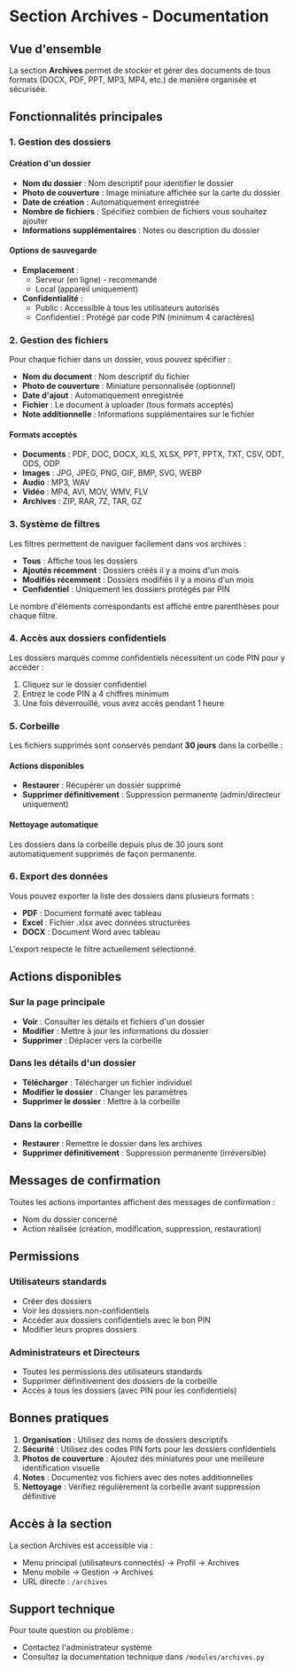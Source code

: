# Section Archives - Documentation

## Vue d'ensemble

La section **Archives** permet de stocker et gérer des documents de tous formats (DOCX, PDF, PPT, MP3, MP4, etc.) de manière organisée et sécurisée.

## Fonctionnalités principales

### 1. Gestion des dossiers

#### Création d'un dossier
- **Nom du dossier** : Nom descriptif pour identifier le dossier
- **Photo de couverture** : Image miniature affichée sur la carte du dossier
- **Date de création** : Automatiquement enregistrée
- **Nombre de fichiers** : Spécifiez combien de fichiers vous souhaitez ajouter
- **Informations supplémentaires** : Notes ou description du dossier

#### Options de sauvegarde
- **Emplacement** : 
  - Serveur (en ligne) - recommandé
  - Local (appareil uniquement)
- **Confidentialité** :
  - Public : Accessible à tous les utilisateurs autorisés
  - Confidentiel : Protégé par code PIN (minimum 4 caractères)

### 2. Gestion des fichiers

Pour chaque fichier dans un dossier, vous pouvez spécifier :
- **Nom du document** : Nom descriptif du fichier
- **Photo de couverture** : Miniature personnalisée (optionnel)
- **Date d'ajout** : Automatiquement enregistrée
- **Fichier** : Le document à uploader (tous formats acceptés)
- **Note additionnelle** : Informations supplémentaires sur le fichier

#### Formats acceptés
- **Documents** : PDF, DOC, DOCX, XLS, XLSX, PPT, PPTX, TXT, CSV, ODT, ODS, ODP
- **Images** : JPG, JPEG, PNG, GIF, BMP, SVG, WEBP
- **Audio** : MP3, WAV
- **Vidéo** : MP4, AVI, MOV, WMV, FLV
- **Archives** : ZIP, RAR, 7Z, TAR, GZ

### 3. Système de filtres

Les filtres permettent de naviguer facilement dans vos archives :

- **Tous** : Affiche tous les dossiers
- **Ajoutés récemment** : Dossiers créés il y a moins d'un mois
- **Modifiés récemment** : Dossiers modifiés il y a moins d'un mois
- **Confidentiel** : Uniquement les dossiers protégés par PIN

Le nombre d'éléments correspondants est affiché entre parenthèses pour chaque filtre.

### 4. Accès aux dossiers confidentiels

Les dossiers marqués comme confidentiels nécessitent un code PIN pour y accéder :
1. Cliquez sur le dossier confidentiel
2. Entrez le code PIN à 4 chiffres minimum
3. Une fois déverrouillé, vous avez accès pendant 1 heure

### 5. Corbeille

Les fichiers supprimés sont conservés pendant **30 jours** dans la corbeille :

#### Actions disponibles
- **Restaurer** : Récupérer un dossier supprimé
- **Supprimer définitivement** : Suppression permanente (admin/directeur uniquement)

#### Nettoyage automatique
Les dossiers dans la corbeille depuis plus de 30 jours sont automatiquement supprimés de façon permanente.

### 6. Export des données

Vous pouvez exporter la liste des dossiers dans plusieurs formats :

- **PDF** : Document formaté avec tableau
- **Excel** : Fichier .xlsx avec données structurées
- **DOCX** : Document Word avec tableau

L'export respecte le filtre actuellement sélectionné.

## Actions disponibles

### Sur la page principale
- **Voir** : Consulter les détails et fichiers d'un dossier
- **Modifier** : Mettre à jour les informations du dossier
- **Supprimer** : Déplacer vers la corbeille

### Dans les détails d'un dossier
- **Télécharger** : Télécharger un fichier individuel
- **Modifier le dossier** : Changer les paramètres
- **Supprimer le dossier** : Mettre à la corbeille

### Dans la corbeille
- **Restaurer** : Remettre le dossier dans les archives
- **Supprimer définitivement** : Suppression permanente (irréversible)

## Messages de confirmation

Toutes les actions importantes affichent des messages de confirmation :
- Nom du dossier concerné
- Action réalisée (création, modification, suppression, restauration)

## Permissions

### Utilisateurs standards
- Créer des dossiers
- Voir les dossiers non-confidentiels
- Accéder aux dossiers confidentiels avec le bon PIN
- Modifier leurs propres dossiers

### Administrateurs et Directeurs
- Toutes les permissions des utilisateurs standards
- Supprimer définitivement des dossiers de la corbeille
- Accès à tous les dossiers (avec PIN pour les confidentiels)

## Bonnes pratiques

1. **Organisation** : Utilisez des noms de dossiers descriptifs
2. **Sécurité** : Utilisez des codes PIN forts pour les dossiers confidentiels
3. **Photos de couverture** : Ajoutez des miniatures pour une meilleure identification visuelle
4. **Notes** : Documentez vos fichiers avec des notes additionnelles
5. **Nettoyage** : Vérifiez régulièrement la corbeille avant suppression définitive

## Accès à la section

La section Archives est accessible via :
- Menu principal (utilisateurs connectés) → Profil → Archives
- Menu mobile → Gestion → Archives
- URL directe : `/archives`

## Support technique

Pour toute question ou problème :
- Contactez l'administrateur système
- Consultez la documentation technique dans `/modules/archives.py`
